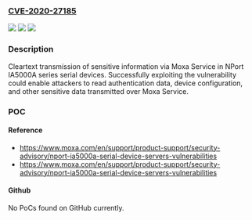 ### [CVE-2020-27185](https://cve.mitre.org/cgi-bin/cvename.cgi?name=CVE-2020-27185)
![](https://img.shields.io/static/v1?label=Product&message=NPort%20IA5000A%20Series%20with%20Moxa%20Service%20enabled&color=blue)
![](https://img.shields.io/static/v1?label=Version&message=n%2Fa&color=blue)
![](https://img.shields.io/static/v1?label=Vulnerability&message=Cleartext%20Transmission%20of%20Sensitive%20Information&color=brighgreen)

### Description

Cleartext transmission of sensitive information via Moxa Service in NPort IA5000A series serial devices. Successfully exploiting the vulnerability could enable attackers to read authentication data, device configuration, and other sensitive data transmitted over Moxa Service.

### POC

#### Reference
- https://www.moxa.com/en/support/product-support/security-advisory/nport-ia5000a-serial-device-servers-vulnerabilities
- https://www.moxa.com/en/support/product-support/security-advisory/nport-ia5000a-serial-device-servers-vulnerabilities

#### Github
No PoCs found on GitHub currently.

